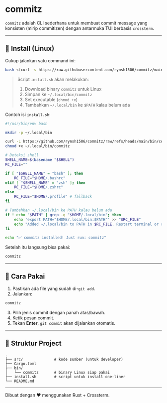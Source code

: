# commitz

`commitz` adalah CLI sederhana untuk membuat commit message yang konsisten (mirip commitizen) dengan antarmuka TUI berbasis `crossterm`.

---

## 🚀 Install (Linux)

Cukup jalankan satu command ini:

```bash
bash <(curl -s https://raw.githubusercontent.com/rynsh1506/commitz/main/install.sh)
```

> Script `install.sh` akan melakukan:
>
> 1. Download binary `commitz` untuk Linux
> 2. Simpan ke `~/.local/bin/commitz`
> 3. Set executable (`chmod +x`)
> 4. Tambahkan `~/.local/bin` ke `$PATH` kalau belum ada

Contoh isi `install.sh`:

```bash
#!/usr/bin/env bash

mkdir -p ~/.local/bin

curl -L https://github.com/rynsh1506/commitz/raw/refs/heads/main/bin/commitz -o ~/.local/bin/commitz
chmod +x ~/.local/bin/commitz

# Deteksi shell
SHELL_NAME=$(basename "$SHELL")
RC_FILE=""

if [ "$SHELL_NAME" = "bash" ]; then
    RC_FILE="$HOME/.bashrc"
elif [ "$SHELL_NAME" = "zsh" ]; then
    RC_FILE="$HOME/.zshrc"
else
    RC_FILE="$HOME/.profile" # fallback
fi

# Tambahkan ~/.local/bin ke PATH kalau belum ada
if ! echo "$PATH" | grep -q "$HOME/.local/bin"; then
    echo 'export PATH="$HOME/.local/bin:$PATH"' >> "$RC_FILE"
    echo "Added ~/.local/bin to PATH in $RC_FILE. Restart terminal or run 'source $RC_FILE'."
fi

echo "✅ commitz installed! Just run: commitz"

```

Setelah itu langsung bisa pakai:

```bash
commitz
```

---

## 📝 Cara Pakai

1. Pastikan ada file yang sudah di-`git add`.
2. Jalankan:

```bash
commitz
```

3. Pilih jenis commit dengan panah atas/bawah.
4. Ketik pesan commit.
5. Tekan **Enter**, `git commit` akan dijalankan otomatis.

---

## 📂 Struktur Project

```
.
├── src/              # kode sumber (untuk developer)
├── Cargo.toml
├── bin/
│   └── commitz       # binary Linux siap pakai
├── install.sh        # script untuk install one-liner
└── README.md
```

---

Dibuat dengan ❤️ menggunakan Rust + Crossterm.
